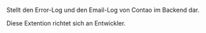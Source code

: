 Stellt den Error-Log und den Email-Log von Contao im Backend dar.

Diese Extention richtet sich an Entwickler.
